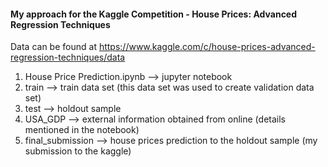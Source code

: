 #### My approach for the Kaggle Competition - House Prices: Advanced Regression Techniques 


Data can be found at https://www.kaggle.com/c/house-prices-advanced-regression-techniques/data


1. House Price Prediction.ipynb --> jupyter notebook
2. train --> train data set (this data set was used to create validation data set)
3. test --> holdout sample
4. USA_GDP --> external information obtained from online (details mentioned in the notebook) 
5. final_submission --> house prices prediction to the holdout sample (my submission to the kaggle)
